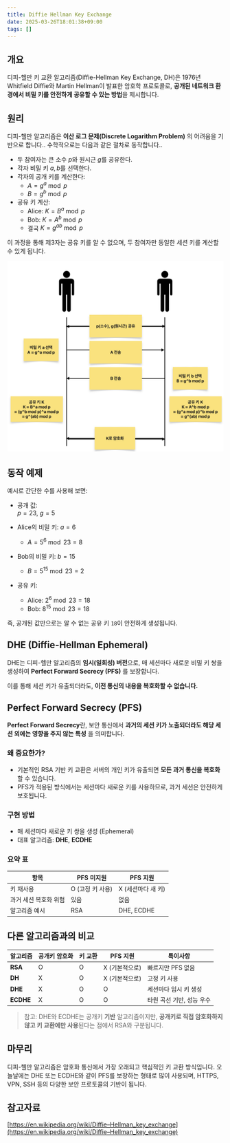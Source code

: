 ```yaml
---
title: Diffie Hellman Key Exchange
date: 2025-03-26T18:01:38+09:00
tags: []
---
```


## 개요

디피-헬만 키 교환 알고리즘(Diffie-Hellman Key Exchange, DH)은 1976년 Whitfield Diffie와 Martin Hellman이 발표한 암호학 프로토콜로, **공개된 네트워크 환경에서 비밀 키를 안전하게 공유할 수 있는 방법**을 제시합니다.

## 원리

디피-헬만 알고리즘은 **이산 로그 문제(Discrete Logarithm Problem)** 의 어려움을 기반으로 합니다.. 수학적으로는 다음과 같은 절차로 동작합니다..

- 두 참여자는 큰 소수 $p$와 원시근 $g$를 공유한다.
- 각자 비밀 키 $a, b$를 선택한다.
- 각자의 공개 키를 계산한다:
  - $A = g^a \bmod p$
  - $B = g^b \bmod p$
- 공유 키 계산:
  - Alice: $K = B^a \bmod p$
  - Bob: $K = A^b \bmod p$
  - 결국 $K = g^{ab} \bmod p$

이 과정을 통해 제3자는 공유 키를 알 수 없으며, 두 참여자만 동일한 세션 키를 계산할 수 있게 됩니다.

![dhe](images/dhe.jpg)

## 동작 예제

예시로 간단한 수를 사용해 보면:

- 공개 값:  
  $p = 23$, $g = 5$

- Alice의 비밀 키: $a = 6$

  - $A = 5^6 \bmod 23 = 8$

- Bob의 비밀 키: $b = 15$

  - $B = 5^{15} \bmod 23 = 2$

- 공유 키:

  - Alice: $2^6 \bmod 23 = 18$
  - Bob: $8^{15} \bmod 23 = 18$

즉, 공개된 값만으로는 알 수 없는 공유 키 `18`이 안전하게 생성됩니다.

## DHE (Diffie-Hellman Ephemeral)

DHE는 디피-헬만 알고리즘의 **임시(일회성) 버전**으로, 매 세션마다 새로운 비밀 키 쌍을 생성하여 **Perfect Forward Secrecy (PFS)** 를 보장합니다.

이를 통해 세션 키가 유출되더라도, **이전 통신의 내용을 복호화할 수 없습니다.**

## Perfect Forward Secrecy (PFS)

**Perfect Forward Secrecy**란, 보안 통신에서 **과거의 세션 키가 노출되더라도 해당 세션 외에는 영향을 주지 않는 특성** 을 의미합니다.

### 왜 중요한가?

- 기본적인 RSA 기반 키 교환은 서버의 개인 키가 유출되면 **모든 과거 통신을 복호화** 할 수 있습니다.
- PFS가 적용된 방식에서는 세션마다 새로운 키를 사용하므로, 과거 세션은 안전하게 보호됩니다.

### 구현 방법

- 매 세션마다 새로운 키 쌍을 생성 (Ephemeral)
- 대표 알고리즘: **DHE**, **ECDHE**

### 요약 표

| 항목                  | PFS 미지원       | PFS 지원           |
| --------------------- | ---------------- | ------------------ |
| 키 재사용             | O (고정 키 사용) | X (세션마다 새 키) |
| 과거 세션 복호화 위험 | 있음             | 없음               |
| 알고리즘 예시         | RSA              | DHE, ECDHE         |

## 다른 알고리즘과의 비교

| 알고리즘  | 공개키 암호화 | 키 교환 | PFS 지원       | 특이사항                  |
| --------- | ------------- | ------- | -------------- | ------------------------- |
| **RSA**   | O             | O       | X (기본적으로) | 빠르지만 PFS 없음         |
| **DH**    | X             | O       | X (기본적으로) | 고정 키 사용              |
| **DHE**   | X             | O       | O              | 세션마다 임시 키 생성     |
| **ECDHE** | X             | O       | O              | 타원 곡선 기반, 성능 우수 |

> 참고: DHE와 ECDHE는 공개키 **기반** 알고리즘이지만, **공개키로 직접 암호화하지 않고 키 교환에만 사용**된다는 점에서 RSA와 구분됩니다.

## 마무리

디피-헬만 알고리즘은 암호화 통신에서 가장 오래되고 핵심적인 키 교환 방식입니다.
오늘날에는 DHE 또는 ECDHE와 같이 PFS를 보장하는 형태로 많이 사용되며, HTTPS, VPN, SSH 등의 다양한 보안 프로토콜의 기반이 됩니다.

## 참고자료

[https://en.wikipedia.org/wiki/Diffie–Hellman_key_exchange](https://en.wikipedia.org/wiki/Diffie–Hellman_key_exchange)
